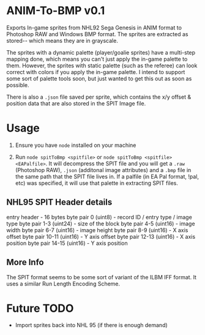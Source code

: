 # ANIM-To-BMP v0.1
Exports In-game sprites from NHL92 Sega Genesis in ANIM format to Photoshop RAW and Windows BMP format. The sprites are extracted as stored-- which means they are in grayscale. 

The sprites with a dynamic palette (player/goalie sprites) have a multi-step mapping done, which means you can't just apply the in-game palette to them. However, the sprites with static palette (such as the referee) can look correct with colors if you apply the in-game palette. I intend to support some sort of palette tools soon, but just wanted to get this out as soon as possible.

There is also a `.json` file saved per sprite, which contains the x/y offset & position data that are also stored in the SPIT Image file. 

# Usage
1. Ensure you have `node` installed on your machine

2. Run `node spitToBmp <spitfile>` or `node spitToBmp <spitfile> <EAPalfile>`. It will decompress the SPIT file and you will get a `.raw` (Photoshop RAW), `.json` (additonal image attributes) and a `.bmp` file in the same path that the SPIT file lives in. If a palfile (in EA Pal format, !pal, etc) was specified, it will use that palette in extracting SPIT files.

## NHL95 SPIT Header details
entry header - 16 bytes
byte pair 0 (uint8) - record ID / entry type / image type
byte pair 1-3 (uint24) - size of the block
byte pair 4-5 (uint16) - image width
byte pair 6-7 (uint16) - image height
byte pair 8-9 (uint16) - X axis offset
byte pair 10-11 (uint16) - Y axis offset
byte pair 12-13 (uint16) - X axis position
byte pair 14-15 (uint16) - Y axis position

## More Info
The SPIT format seems to be some sort of variant of the ILBM IFF format. It uses a similar Run Length Encoding Scheme.

# Future TODO
- Import sprites back into NHL 95 (if there is enough demand)
